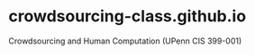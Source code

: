crowdsourcing-class.github.io
=============================

Crowdsourcing and Human Computation (UPenn CIS 399-001)
